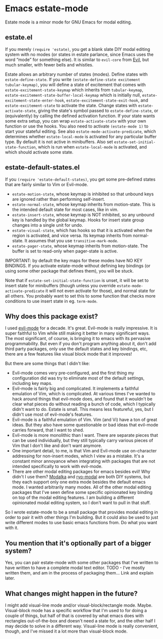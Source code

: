 # Emacs estate-mode

Estate mode is a minor mode for GNU Emacs for modal editing.

## estate.el

If you merely `(require 'estate)`, you get a blank slate DIY modal editing system with no modes (or states in estate parlance, since Emacs uses the word “mode” for something else).
It is similar to `evil-core` from [Evil](https://github.com/emacs-evil/evil), but much smaller, with fewer bells and whistles.

Estate allows an arbitrary number of states (modes).
Define states with `estate-define-state`.
If you write `(estate-define-state excitement tubular-keymap)`, you will define a state of excitement that comes with `estate-excitement-state-keymap` which inherits from `tubular-keymap`, `estate-excitement-state-buffer-local-keymap` which is initially null, `estate-excitement-state-enter-hook`, `estate-excitement-state-exit-hook`, and `estate-excitement-state` to activate the state.
Change states with `estate-activate-state`, giving the state's symbol passed to `estate-define-state`, or (equivalently) by calling the defined activation function.
If your state wants some extra setup, you can wrap `estate-activate-state` with your own function or use the hooks.
You also need to activate `(estate-mode 1)` to start your stateful editing.
See also `estate-mode-activate-predicate`, which determines whether `estate-local-mode` is activated for any particular buffer type.
By default it is not active in minibuffers.
Also set `estate-set-initial-state-function`, which is run when `estate-local-mode` is activated, and which should activate some state.

## estate-default-states.el

If you `(require 'estate-default-states)`, you get some pre-defined states that are fairly similar to Vim or Evil-mode.

* `estate-motion-state`, whose keymap is inhibited so that unbound keys are ignored rather than performing self-insert.
* `estate-normal-state`, whose keymap inherits from motion-state.  This is the intended default state for most cases, like in vim.
* `estate-insert-state`, whose keymap is NOT inhibited, so any unbound key is handled by the global keymap.  Hooks for insert state group changes into a single unit for undo.
* `estate-visual-state`, which has hooks so that it is activated when the region is activated, and vice versa.  Its keymap inherits from normal-state.  It assumes that you use `transitive-mark-mode`.
* `estate-pager-state`, whose keymap inherits from motion-state.  The buffer is set to read-only when pager-state is active.

IMPORTANT: by default the key maps for these modes have NO KEY BINDINGS.  If you activate estate-mode without defining key bindings (or using some other package that defines them), you will be stuck.

Note that if `estate-set-initial-state-function` is unset, it will be set to insert state for minibuffers (though unless you override `estate-mode-activate-predicate` it will not even activate for those), and normal state for all others.
You probably want to set this to some function that checks more conditions to use insert state in eg. `term-mode`.


## Why does this package exist?

I used [evil-mode](https://github.com/emacs-evil/evil) for a decade.
It's great.
Evil-mode is really impressive.
It is super faithful to Vim while still making it better in many significant ways.
The most significant, of course, is bringing it to emacs with its pervasive programmability.
But even if you don't program anything about it, don't add third party packages, only use the default states and key bindings, etc, there are a few features like visual block mode that it improves!

But there are some things that I didn't like:

* Evil-mode comes very pre-configured, and the first thing my configuration did was try to eliminate most of the default settings, including key maps.
* Evil-mode is fairly big and complicated.  It implements a faithful emulation of Vim, which is complicated.  At various times I've wanted to hack around things that evil-mode does, and found that it wouldn't be clear what pieces do without reading a bunch of code, which I typically didn't want to do.  Estate is small.  This means less featureful, yes, but I didn't use most of evil-mode's features.
* Evil-mode is a faithful emulation of Vim.  Vim (and Vi) have a ton of great ideas.  But they also have some questionable or bad ideas that evil-mode carries forward, that I want to shed.
* Evil-mode is more monolithic than I want.  There are separate pieces that can be used individually, but they still typically carry various pieces of Vim that I don't like and don't want anymore.
* One important detail, to me, is that Vim and Evil-mode use on-character addressing for non-insert modes, which I view as a mistake.  It's a constant minor annoyance when integrating with packages that are not intended specifically to work with evil-mode.
* There are other modal editing packages for emacs besides evil!  Why didn't I use them?  [Modalka](https://github.com/mrkkrp/modalka) and [ryo-modal](https://github.com/Kungsgeten/ryo-modal) are both DIY systems, but they each support only one extra mode besides the default emacs mode.  I wanted arbitrarily many modes.  All of the other modal editing packages that I've seen define some specific opinionated key binding on top of the modal editing features.  I am building a different opinionated modal editing system, so I don't want to pull in that stuff.

So I wrote estate-mode to be a small package that provides modal editing in order to pair it with other things I'm building.
But it could also be used to just write different modes to use basic emacs functions from.
Do what you want with it.

## You mention that it's optionally part of a bigger system?

Yes, you can pair estate-mode with some other packages that I've written to have written to have a complete modal text editor.
TODO - I've mostly written them, and am in the process of packaging them...  Link and explain later.

## What changes might happen in the future?

I might add visual-line mode and/or visual-block/rectangle mode.
Maybe.
Visual-block mode has a specific workflow that I'm used to for doing a couple of things, but half of that is covered by what emacs does with rectangles out-of-the-box and doesn't need a state for, and the other half I may decide to solve in a different way.
Visual-line mode is really convenient, though, and I've missed it a lot more than visual-block mode.

